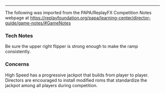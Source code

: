 ***
The following was imported from the PAPA/ReplayFX Competition Notes webpage at https://replayfoundation.org/papa/learning-center/director-guide/game-notes/#GameNotes
### Tech Notes
            
Be sure the upper right flipper is strong enough to make the ramp consistently.

### Concerns
High Speed has a progressive jackpot that builds from player to player. Directors are encouraged to install modified roms that standardize the jackpot among all players during competition.
